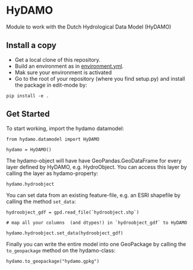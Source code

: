 # HyDAMO
Module to work with the Dutch Hydrological Data Model (HyDAMO)

## Install a copy
- Get a local clone of this repository.
- Build an environment as in <a href="https://github.com/d2hydro/hydamo/blob/main/envs/environment.yml" target="_blank">environment.yml</a>.
- Mak sure your environment is activated
- Go to the root of your repository (where you find setup.py) and install the package in edit-mode by:

```
pip install -e .
```

## Get Started
To start working, import the hydamo datamodel:
```
from hydamo.datamodel import HyDAMO

hydamo = HyDAMO()
```

The hydamo-object will have have GeoPandas.GeoDataFrame for every layer defined by HyDAMO, e.g. HydroObject. You can access this layer by calling the layer as hydamo-property:

```
hydamo.hydroobject
```

You can set data from an existing feature-file, e.g. an ESRI shapefile by calling the method `set_data`:

```
hydroobject_gdf = gpd.read_file(`hydroobject.shp`)

# map all your columns  (and dtypes!) in `hydroobject_gdf` to HyDAMO

hydamo.hydroobject.set_data(hydroobject_gdf)
```

Finally you can write the entire model into one GeoPackage by calling the `to_geopackage` method on the hydamo-class:

```
hydamo.to_geopackage("hydamo.gpkg")
```